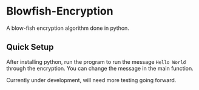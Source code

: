 # Blowfish-Encryption
A blow-fish encryption algorithm done in python.


## Quick Setup

After installing python, run the program to run the message `Hello World` through the encryption. You can change the message in the main function.

Currently under development, will need more testing going forward.
